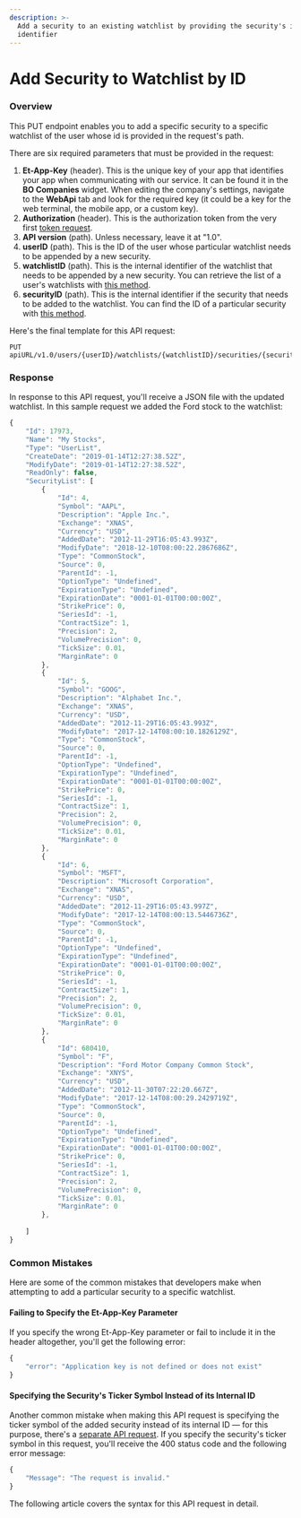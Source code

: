 ```yaml
---
description: >-
  Add a security to an existing watchlist by providing the security's internal
  identifier
---
```


# Add Security to Watchlist by ID

### Overview

This PUT endpoint enables you to add a specific security to a specific watchlist of the user whose id is provided in the request's path. 

There are six required parameters that must be provided in the request:

1. **Et-App-Key** \(header\). This is the unique key of your app that identifies your app when communicating with our service. It can be found it in the **BO Companies** widget. When editing the company's settings, navigate to the **WebApi** tab and look for the required key \(it could be a key for the web terminal, the mobile app, or a custom key\).
2. **Authorization** \(header\). This is the authorization token from the very first [token request](../../authentication/).
3. **API version** \(path\). Unless necessary, leave it at "1.0".
4. **userID** \(path\). This is the ID of the user whose particular watchlist needs to be appended by a new security.
5. **watchlistID** \(path\). This is the internal identifier of the watchlist that needs to be appended by a new security. You can retrieve the list of a user's watchlists with [this method](../get-users-watchlist/).
6. **securityID** \(path\). This is the internal identifier if the security that needs to be added to the watchlist. You can find the ID of a particular security with [this method](../../securities/get-securitys-info-by-its-ticket-symbol/).

Here's the final template for this API request:

```text
PUT apiURL/v1.0/users/{userID}/watchlists/{watchlistID}/securities/{securityId}
```

### Response

In response to this API request, you'll receive a JSON file with the updated watchlist. In this sample request we added the Ford stock to the watchlist:

```javascript
{
    "Id": 17973,
    "Name": "My Stocks",
    "Type": "UserList",
    "CreateDate": "2019-01-14T12:27:38.52Z",
    "ModifyDate": "2019-01-14T12:27:38.52Z",
    "ReadOnly": false,
    "SecurityList": [
        {
            "Id": 4,
            "Symbol": "AAPL",
            "Description": "Apple Inc.",
            "Exchange": "XNAS",
            "Currency": "USD",
            "AddedDate": "2012-11-29T16:05:43.993Z",
            "ModifyDate": "2018-12-10T08:00:22.2867686Z",
            "Type": "CommonStock",
            "Source": 0,
            "ParentId": -1,
            "OptionType": "Undefined",
            "ExpirationType": "Undefined",
            "ExpirationDate": "0001-01-01T00:00:00Z",
            "StrikePrice": 0,
            "SeriesId": -1,
            "ContractSize": 1,
            "Precision": 2,
            "VolumePrecision": 0,
            "TickSize": 0.01,
            "MarginRate": 0
        },
        {
            "Id": 5,
            "Symbol": "GOOG",
            "Description": "Alphabet Inc.",
            "Exchange": "XNAS",
            "Currency": "USD",
            "AddedDate": "2012-11-29T16:05:43.993Z",
            "ModifyDate": "2017-12-14T08:00:10.1826129Z",
            "Type": "CommonStock",
            "Source": 0,
            "ParentId": -1,
            "OptionType": "Undefined",
            "ExpirationType": "Undefined",
            "ExpirationDate": "0001-01-01T00:00:00Z",
            "StrikePrice": 0,
            "SeriesId": -1,
            "ContractSize": 1,
            "Precision": 2,
            "VolumePrecision": 0,
            "TickSize": 0.01,
            "MarginRate": 0
        },
        {
            "Id": 6,
            "Symbol": "MSFT",
            "Description": "Microsoft Corporation",
            "Exchange": "XNAS",
            "Currency": "USD",
            "AddedDate": "2012-11-29T16:05:43.997Z",
            "ModifyDate": "2017-12-14T08:00:13.5446736Z",
            "Type": "CommonStock",
            "Source": 0,
            "ParentId": -1,
            "OptionType": "Undefined",
            "ExpirationType": "Undefined",
            "ExpirationDate": "0001-01-01T00:00:00Z",
            "StrikePrice": 0,
            "SeriesId": -1,
            "ContractSize": 1,
            "Precision": 2,
            "VolumePrecision": 0,
            "TickSize": 0.01,
            "MarginRate": 0
        },
        {
            "Id": 680410,
            "Symbol": "F",
            "Description": "Ford Motor Company Common Stock",
            "Exchange": "XNYS",
            "Currency": "USD",
            "AddedDate": "2012-11-30T07:22:20.667Z",
            "ModifyDate": "2017-12-14T08:00:29.2429719Z",
            "Type": "CommonStock",
            "Source": 0,
            "ParentId": -1,
            "OptionType": "Undefined",
            "ExpirationType": "Undefined",
            "ExpirationDate": "0001-01-01T00:00:00Z",
            "StrikePrice": 0,
            "SeriesId": -1,
            "ContractSize": 1,
            "Precision": 2,
            "VolumePrecision": 0,
            "TickSize": 0.01,
            "MarginRate": 0
        },
        
    ]
}
```

### Common Mistakes

Here are some of the common mistakes that developers make when attempting to add a particular security to a specific watchlist.

#### Failing to Specify the Et-App-Key Parameter

If you specify the wrong Et-App-Key parameter or fail to include it in the header altogether, you'll get the following error:

```javascript
{
    "error": "Application key is not defined or does not exist"
}
```

#### Specifying  the Security's Ticker Symbol Instead of its Internal ID

Another common mistake when making this API request is specifying the ticker symbol of the added security instead of its internal ID — for this purpose, there's a [separate API request](./). If you specify the security's ticker symbol in this request, you'll receive the 400 status code and the following error message:

```javascript
{
    "Message": "The request is invalid."
}
```

The following article covers the syntax for this API request in detail.

